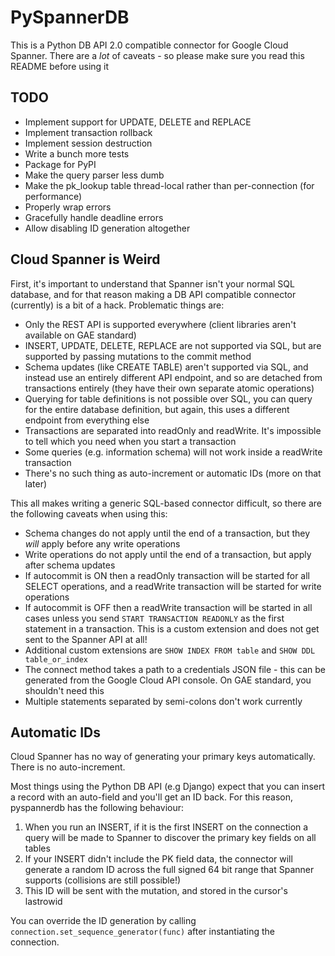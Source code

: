 
# PySpannerDB

This is a Python DB API 2.0 compatible connector for Google Cloud Spanner. There are a *lot*
of caveats - so please make sure you read this README before using it

## TODO

 - Implement support for UPDATE, DELETE and REPLACE
 - Implement transaction rollback
 - Implement session destruction
 - Write a bunch more tests
 - Package for PyPI
 - Make the query parser less dumb
 - Make the pk_lookup table thread-local rather than per-connection (for performance)
 - Properly wrap errors
 - Gracefully handle deadline errors
 - Allow disabling ID generation altogether

## Cloud Spanner is Weird

First, it's important to understand that Spanner isn't your normal SQL database, and for that reason
making a DB API compatible connector (currently) is a bit of a hack. Problematic things are:

 - Only the REST API is supported everywhere (client libraries aren't available on GAE standard)
 - INSERT, UPDATE, DELETE, REPLACE are not supported via SQL, but are supported by passing mutations
   to the commit method
 - Schema updates (like CREATE TABLE) aren't supported via SQL, and instead use an entirely different
   API endpoint, and so are detached from transactions entirely (they have their own separate atomic
   operations)
 - Querying for table definitions is not possible over SQL, you can query for the entire database
   definition, but again, this uses a different endpoint from everything else
 - Transactions are separated into readOnly and readWrite. It's impossible to tell which you need when
   you start a transaction
 - Some queries (e.g. information schema) will not work inside a readWrite transaction
 - There's no such thing as auto-increment or automatic IDs (more on that later)
 
This all makes writing a generic SQL-based connector difficult, so there are the following caveats when using this:

 - Schema changes do not apply until the end of a transaction, but they *will* apply before any write operations
 - Write operations do not apply until the end of a transaction, but apply after schema updates
 - If autocommit is ON then a readOnly transaction will be started for all SELECT operations, and a readWrite transaction will be started for write operations
 - If autocommit is OFF then a readWrite transaction will be started in all cases unless you send 
   `START TRANSACTION READONLY` as the first statement in a transaction. This is a custom extension and
   does not get sent to the Spanner API at all!
 - Additional custom extensions are `SHOW INDEX FROM table` and `SHOW DDL table_or_index`
 - The connect method takes a path to a credentials JSON file - this can be generated from the Google Cloud
 API console. On GAE standard, you shouldn't need this
 - Multiple statements separated by semi-colons don't work currently
 
## Automatic IDs
 
Cloud Spanner has no way of generating your primary keys automatically. There is no auto-increment.

Most things using the Python DB API (e.g Django) expect that you can insert a record with an auto-field
and you'll get an ID back. For this reason, pyspannerdb has the following behaviour:

1. When you run an INSERT, if it is the first INSERT on the connection a query will be made to Spanner
   to discover the primary key fields on all tables
2. If your INSERT didn't include the PK field data, the connector will generate a random ID across the full
   signed 64 bit range that Spanner supports (collisions are still possible!)
3. This ID will be sent with the mutation, and stored in the cursor's lastrowid

You can override the ID generation by calling `connection.set_sequence_generator(func)` after instantiating
the connection.
 
